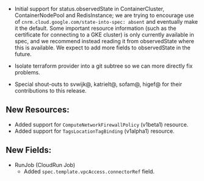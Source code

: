 * Initial support for status.observedState in ContainerCluster,
  ContainerNodePool and RedisInstance; we are trying to encourage use of
  `cnrm.cloud.google.com/state-into-spec: absent` and eventually
  make it the default.  Some important resource information (such as the
  certificate for connecting to a GKE cluster) is only currently available
  in spec, and we recommend instead reading it from observedState
  where this is available.  We expect to add more fields to observedState
  in the future.

* Isolate terraform provider into a git subtree so we can more directly fix
  problems.

* Special shout-outs to svwijk@, katrielt@, sofam@, higef@ for their
  contributions to this release.

## New Resources:

* Added support for `ComputeNetworkFirewallPolicy` (v1beta1) resource.
* Added support for `TagsLocationTagBinding` (v1alpha1) resource.

## New Fields:

* RunJob (CloudRun Job)
  * Added `spec.template.vpcAccess.connectorRef` field.